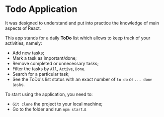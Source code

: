 # Todo Application

It was designed to understand and put into practice the knowledge of main aspects of React. 

This app stands for a daily **ToDo** list which allows to keep track of your activities, namely:

* Add new tasks;
* Mark a task as important/done;
* Remove completed or unnecessary tasks;
* Filter the tasks by <code>All</code>, <code>Active</code>, <code>Done</code>.
* Search for a particular task;
* See the ToDo's list status with an exact number of `to do` or `... done` tasks.

To start using the application, you need to:

* `Git clone` the project to your local machine;
* Go to the folder and run `npm start`.s